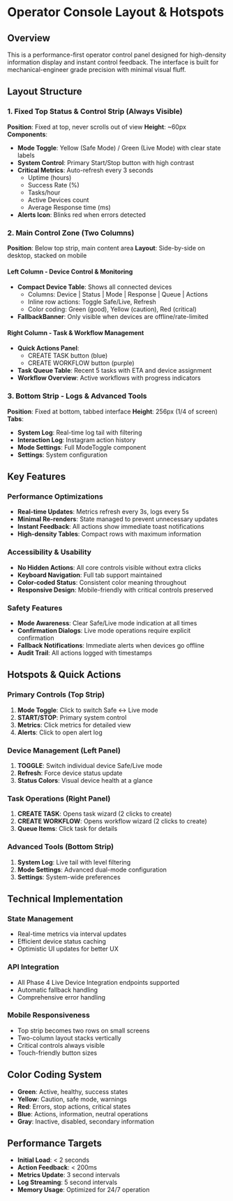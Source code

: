 # Operator Console Layout & Hotspots

## Overview
This is a performance-first operator control panel designed for high-density information display and instant control feedback. The interface is built for mechanical-engineer grade precision with minimal visual fluff.

## Layout Structure

### 1. Fixed Top Status & Control Strip (Always Visible)
**Position**: Fixed at top, never scrolls out of view
**Height**: ~60px
**Components**:
- **Mode Toggle**: Yellow (Safe Mode) / Green (Live Mode) with clear state labels
- **System Control**: Primary Start/Stop button with high contrast
- **Critical Metrics**: Auto-refresh every 3 seconds
  - Uptime (hours)
  - Success Rate (%)
  - Tasks/hour
  - Active Devices count
  - Average Response time (ms)
- **Alerts Icon**: Blinks red when errors detected

### 2. Main Control Zone (Two Columns)
**Position**: Below top strip, main content area
**Layout**: Side-by-side on desktop, stacked on mobile

#### Left Column - Device Control & Monitoring
- **Compact Device Table**: Shows all connected devices
  - Columns: Device | Status | Mode | Response | Queue | Actions
  - Inline row actions: Toggle Safe/Live, Refresh
  - Color coding: Green (good), Yellow (caution), Red (critical)
- **FallbackBanner**: Only visible when devices are offline/rate-limited

#### Right Column - Task & Workflow Management  
- **Quick Actions Panel**: 
  - CREATE TASK button (blue)
  - CREATE WORKFLOW button (purple)
- **Task Queue Table**: Recent 5 tasks with ETA and device assignment
- **Workflow Overview**: Active workflows with progress indicators

### 3. Bottom Strip - Logs & Advanced Tools
**Position**: Fixed at bottom, tabbed interface
**Height**: 256px (1/4 of screen)
**Tabs**:
- **System Log**: Real-time log tail with filtering
- **Interaction Log**: Instagram action history
- **Mode Settings**: Full ModeToggle component
- **Settings**: System configuration

## Key Features

### Performance Optimizations
- **Real-time Updates**: Metrics refresh every 3s, logs every 5s
- **Minimal Re-renders**: State managed to prevent unnecessary updates
- **Instant Feedback**: All actions show immediate toast notifications
- **High-density Tables**: Compact rows with maximum information

### Accessibility & Usability
- **No Hidden Actions**: All core controls visible without extra clicks
- **Keyboard Navigation**: Full tab support maintained
- **Color-coded Status**: Consistent color meaning throughout
- **Responsive Design**: Mobile-friendly with critical controls preserved

### Safety Features
- **Mode Awareness**: Clear Safe/Live mode indication at all times
- **Confirmation Dialogs**: Live mode operations require explicit confirmation
- **Fallback Notifications**: Immediate alerts when devices go offline
- **Audit Trail**: All actions logged with timestamps

## Hotspots & Quick Actions

### Primary Controls (Top Strip)
1. **Mode Toggle**: Click to switch Safe ↔ Live mode
2. **START/STOP**: Primary system control
3. **Metrics**: Click metrics for detailed view
4. **Alerts**: Click to open alert log

### Device Management (Left Panel)
1. **TOGGLE**: Switch individual device Safe/Live mode
2. **Refresh**: Force device status update
3. **Status Colors**: Visual device health at a glance

### Task Operations (Right Panel)
1. **CREATE TASK**: Opens task wizard (2 clicks to create)
2. **CREATE WORKFLOW**: Opens workflow wizard (2 clicks to create)
3. **Queue Items**: Click task for details

### Advanced Tools (Bottom Strip)
1. **System Log**: Live tail with level filtering
2. **Mode Settings**: Advanced dual-mode configuration
3. **Settings**: System-wide preferences

## Technical Implementation

### State Management
- Real-time metrics via interval updates
- Efficient device status caching
- Optimistic UI updates for better UX

### API Integration
- All Phase 4 Live Device Integration endpoints supported
- Automatic fallback handling
- Comprehensive error handling

### Mobile Responsiveness
- Top strip becomes two rows on small screens
- Two-column layout stacks vertically
- Critical controls always visible
- Touch-friendly button sizes

## Color Coding System
- **Green**: Active, healthy, success states
- **Yellow**: Caution, safe mode, warnings
- **Red**: Errors, stop actions, critical states
- **Blue**: Actions, information, neutral operations
- **Gray**: Inactive, disabled, secondary information

## Performance Targets
- **Initial Load**: < 2 seconds
- **Action Feedback**: < 200ms
- **Metrics Update**: 3 second intervals
- **Log Streaming**: 5 second intervals
- **Memory Usage**: Optimized for 24/7 operation